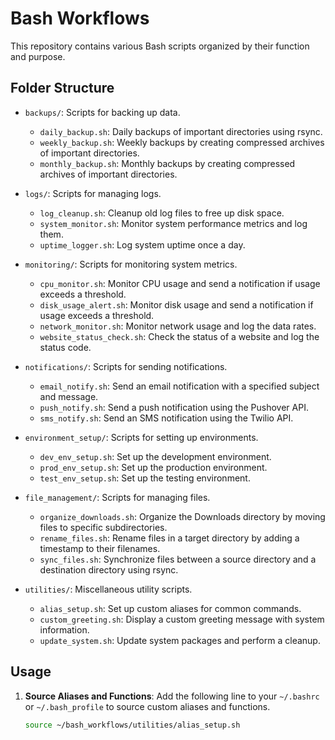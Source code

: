 # Bash Workflows

This repository contains various Bash scripts organized by their function and purpose.

## Folder Structure

- `backups/`: Scripts for backing up data.
  - `daily_backup.sh`: Daily backups of important directories using rsync.
  - `weekly_backup.sh`: Weekly backups by creating compressed archives of important directories.
  - `monthly_backup.sh`: Monthly backups by creating compressed archives of important directories.

- `logs/`: Scripts for managing logs.
  - `log_cleanup.sh`: Cleanup old log files to free up disk space.
  - `system_monitor.sh`: Monitor system performance metrics and log them.
  - `uptime_logger.sh`: Log system uptime once a day.

- `monitoring/`: Scripts for monitoring system metrics.
  - `cpu_monitor.sh`: Monitor CPU usage and send a notification if usage exceeds a threshold.
  - `disk_usage_alert.sh`: Monitor disk usage and send a notification if usage exceeds a threshold.
  - `network_monitor.sh`: Monitor network usage and log the data rates.
  - `website_status_check.sh`: Check the status of a website and log the status code.

- `notifications/`: Scripts for sending notifications.
  - `email_notify.sh`: Send an email notification with a specified subject and message.
  - `push_notify.sh`: Send a push notification using the Pushover API.
  - `sms_notify.sh`: Send an SMS notification using the Twilio API.

- `environment_setup/`: Scripts for setting up environments.
  - `dev_env_setup.sh`: Set up the development environment.
  - `prod_env_setup.sh`: Set up the production environment.
  - `test_env_setup.sh`: Set up the testing environment.

- `file_management/`: Scripts for managing files.
  - `organize_downloads.sh`: Organize the Downloads directory by moving files to specific subdirectories.
  - `rename_files.sh`: Rename files in a target directory by adding a timestamp to their filenames.
  - `sync_files.sh`: Synchronize files between a source directory and a destination directory using rsync.

- `utilities/`: Miscellaneous utility scripts.
  - `alias_setup.sh`: Set up custom aliases for common commands.
  - `custom_greeting.sh`: Display a custom greeting message with system information.
  - `update_system.sh`: Update system packages and perform a cleanup.

## Usage

1. **Source Aliases and Functions**: Add the following line to your `~/.bashrc` or `~/.bash_profile` to source custom aliases and functions.
   ```bash
   source ~/bash_workflows/utilities/alias_setup.sh
